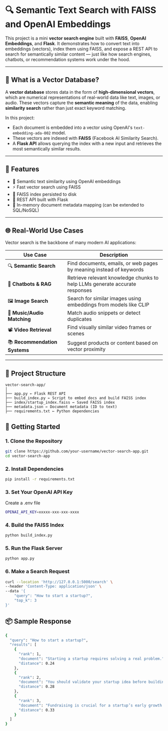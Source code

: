 # 🔍 Semantic Text Search with FAISS and OpenAI Embeddings

This project is a mini **vector search engine** built with **FAISS**, **OpenAI Embeddings**, and **Flask**. It demonstrates how to convert text into embeddings (vectors), index them using FAISS, and expose a REST API to search for semantically similar content — just like how search engines, chatbots, or recommendation systems work under the hood.

---

## 🧠 What is a Vector Database?

A **vector database** stores data in the form of **high-dimensional vectors**, which are numerical representations of real-world data like text, images, or audio. These vectors capture the **semantic meaning** of the data, enabling **similarity search** rather than just exact keyword matching.

In this project:
- Each document is embedded into a vector using OpenAI's `text-embedding-ada-002` model.
- These vectors are indexed with **FAISS** (Facebook AI Similarity Search).
- A **Flask API** allows querying the index with a new input and retrieves the most semantically similar results.

---

## 🔧 Features

- 🔗 Semantic text similarity using OpenAI embeddings
- ⚡ Fast vector search using FAISS
- 💾 FAISS index persisted to disk
- 📡 REST API built with Flask
- 🧠 In-memory document metadata mapping (can be extended to SQL/NoSQL)

---

## 🌐 Real-World Use Cases

Vector search is the backbone of many modern AI applications:

| Use Case                       | Description                                                                 |
|-------------------------------|-----------------------------------------------------------------------------|
| 🔍 **Semantic Search**        | Find documents, emails, or web pages by meaning instead of keywords         |
| 🤖 **Chatbots & RAG**         | Retrieve relevant knowledge chunks to help LLMs generate accurate responses |
| 🖼️ **Image Search**           | Search for similar images using embeddings from models like CLIP            |
| 🎵 **Music/Audio Matching**   | Match audio snippets or detect duplicates                                   |
| 📽️ **Video Retrieval**        | Find visually similar video frames or scenes                                |
| 📚 **Recommendation Systems** | Suggest products or content based on vector proximity                      |

---

## 📁 Project Structure
```
vector-search-app/
│
├── app.py ← Flask REST API
├── build_index.py ← Script to embed docs and build FAISS index
├── index/startup_index.faiss ← Saved FAISS index
├── metadata.json ← Document metadata (ID to text)
├── requirements.txt ← Python dependencies
```

## 🚀 Getting Started

### 1. Clone the Repository
```bash
git clone https://github.com/your-username/vector-search-app.git
cd vector-search-app
```

### 2. Install Dependencies
```bash
pip install -r requirements.txt
```

### 3. Set Your OpenAI API Key
Create a .env file
```bash
OPENAI_API_KEY=xxxxx-xxx-xxx-xxxx
```

### 4. Build the FAISS Index
```bash
python build_index.py
```

### 5. Run the Flask Server
```bash
python app.py
```

### 6. Make a Search Request
```bash
curl --location 'http://127.0.0.1:5000/search' \
--header 'Content-Type: application/json' \
--data '{
    "query": "How to start a startup?",
    "top_k": 3
}'
```

## 📦 Sample Response
```bash
{
  "query": "How to start a startup?",
  "results": [
    {
      "rank": 1,
      "document": "Starting a startup requires solving a real problem.",
      "distance": 0.24
    },
    {
      "rank": 2,
      "document": "You should validate your startup idea before building.",
      "distance": 0.28
    },
    {
      "rank": 3,
      "document": "Fundraising is crucial for a startup’s early growth.",
      "distance": 0.33
    }
  ]
}
```